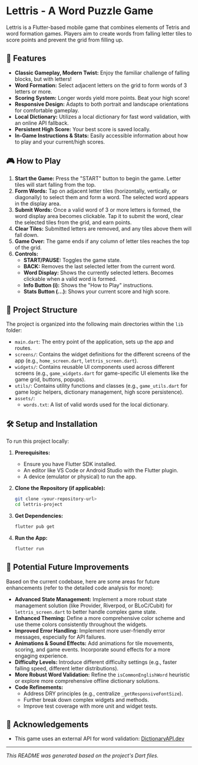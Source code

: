 # Lettris - A Word Puzzle Game

Lettris is a Flutter-based mobile game that combines elements of Tetris and word formation games. Players aim to create words from falling letter tiles to score points and prevent the grid from filling up.

## 🌟 Features

* **Classic Gameplay, Modern Twist:** Enjoy the familiar challenge of falling blocks, but with letters!
* **Word Formation:** Select adjacent letters on the grid to form words of 3 letters or more.
* **Scoring System:** Longer words yield more points. Beat your high score!
* **Responsive Design:** Adapts to both portrait and landscape orientations for comfortable gameplay.
* **Local Dictionary:** Utilizes a local dictionary for fast word validation, with an online API fallback.
* **Persistent High Score:** Your best score is saved locally.
* **In-Game Instructions & Stats:** Easily accessible information about how to play and your current/high scores.

## 🎮 How to Play

1.  **Start the Game:** Press the "START" button to begin the game. Letter tiles will start falling from the top.
2.  **Form Words:** Tap on adjacent letter tiles (horizontally, vertically, or diagonally) to select them and form a word. The selected word appears in the display area.
3.  **Submit Words:** Once a valid word of 3 or more letters is formed, the word display area becomes clickable. Tap it to submit the word, clear the selected tiles from the grid, and earn points.
4.  **Clear Tiles:** Submitted letters are removed, and any tiles above them will fall down.
5.  **Game Over:** The game ends if any column of letter tiles reaches the top of the grid.
6.  **Controls:**
    * **START/PAUSE:** Toggles the game state.
    * **BACK:** Removes the last selected letter from the current word.
    * **Word Display:** Shows the currently selected letters. Becomes clickable when a valid word is formed.
    * **Info Button (i):** Shows the "How to Play" instructions.
    * **Stats Button (...):** Shows your current score and high score.

## 📂 Project Structure

The project is organized into the following main directories within the `lib` folder:

* `main.dart`: The entry point of the application, sets up the app and routes.
* `screens/`: Contains the widget definitions for the different screens of the app (e.g., `home_screen.dart`, `lettris_screen.dart`).
* `widgets/`: Contains reusable UI components used across different screens (e.g., `game_widgets.dart` for game-specific UI elements like the game grid, buttons, popups).
* `utils/`: Contains utility functions and classes (e.g., `game_utils.dart` for game logic helpers, dictionary management, high score persistence).
* `assets/`:
    * `words.txt`: A list of valid words used for the local dictionary.

## 🛠️ Setup and Installation

To run this project locally:

1.  **Prerequisites:**
    * Ensure you have Flutter SDK installed.
    * An editor like VS Code or Android Studio with the Flutter plugin.
    * A device (emulator or physical) to run the app.

2.  **Clone the Repository (if applicable):**
    ```bash
    git clone <your-repository-url>
    cd lettris-project
    ```

3.  **Get Dependencies:**
    ```bash
    flutter pub get
    ```

4.  **Run the App:**
    ```bash
    flutter run
    ```

## 🚀 Potential Future Improvements

Based on the current codebase, here are some areas for future enhancements (refer to the detailed code analysis for more):

* **Advanced State Management:** Implement a more robust state management solution (like Provider, Riverpod, or BLoC/Cubit) for `lettris_screen.dart` to better handle complex game state.
* **Enhanced Theming:** Define a more comprehensive color scheme and use theme colors consistently throughout the widgets.
* **Improved Error Handling:** Implement more user-friendly error messages, especially for API failures.
* **Animations & Sound Effects:** Add animations for tile movements, scoring, and game events. Incorporate sound effects for a more engaging experience.
* **Difficulty Levels:** Introduce different difficulty settings (e.g., faster falling speed, different letter distributions).
* **More Robust Word Validation:** Refine the `isCommonEnglishWord` heuristic or explore more comprehensive offline dictionary solutions.
* **Code Refinements:**
    * Address DRY principles (e.g., centralize `_getResponsiveFontSize`).
    * Further break down complex widgets and methods.
    * Improve test coverage with more unit and widget tests.

## 🙏 Acknowledgements

* This game uses an external API for word validation: [DictionaryAPI.dev](https://dictionaryapi.dev/)

---

*This README was generated based on the project's Dart files.*